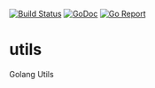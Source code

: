 [![Build Status](https://travis-ci.org/zc310/utils.svg)](https://travis-ci.org/zc310/utils)
[![GoDoc](https://godoc.org/github.com/zc310/utils?status.svg)](http://godoc.org/github.com/zc310/utils)
[![Go Report](https://goreportcard.com/badge/github.com/zc310/utils)](https://goreportcard.com/report/github.com/zc310/utils)

# utils
Golang Utils
